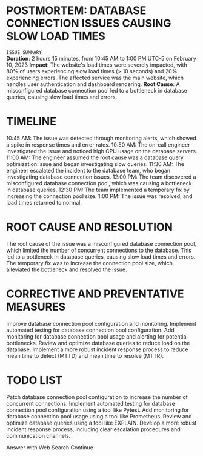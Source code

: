 # POSTMORTEM: DATABASE CONNECTION ISSUES CAUSING SLOW LOAD TIMES
`ISSUE SUMMARY`
<br>
**Duration**: 2 hours 15 minutes, from 10:45 AM to 1:00 PM UTC-5 on February 10, 2023
**Impact**: The website's load times were severely impacted, with 80% of users experiencing slow load times (> 10 seconds) and 20% experiencing errors. The affected service was the main website, which handles user authentication and dashboard rendering.
**Root Cause**: A misconfigured database connection pool led to a bottleneck in database queries, causing slow load times and errors.
# TIMELINE
10:45 AM: The issue was detected through monitoring alerts, which showed a spike in response times and error rates.
10:50 AM: The on-call engineer investigated the issue and noticed high CPU usage on the database servers.
11:00 AM: The engineer assumed the root cause was a database query optimization issue and began investigating slow queries.
11:30 AM: The engineer escalated the incident to the database team, who began investigating database connection issues.
12:00 PM: The team discovered a misconfigured database connection pool, which was causing a bottleneck in database queries.
12:30 PM: The team implemented a temporary fix by increasing the connection pool size.
1:00 PM: The issue was resolved, and load times returned to normal.
# ROOT CAUSE AND RESOLUTION
The root cause of the issue was a misconfigured database connection pool, which limited the number of concurrent connections to the database. This led to a bottleneck in database queries, causing slow load times and errors. The temporary fix was to increase the connection pool size, which alleviated the bottleneck and resolved the issue.

# CORRECTIVE AND PREVENTATIVE MEASURES
Improve database connection pool configuration and monitoring.
Implement automated testing for database connection pool configuration.
Add monitoring for database connection pool usage and alerting for potential bottlenecks.
Review and optimize database queries to reduce load on the database.
Implement a more robust incident response process to reduce mean time to detect (MTTD) and mean time to resolve (MTTR).
# TODO LIST
Patch database connection pool configuration to increase the number of concurrent connections.
Implement automated testing for database connection pool configuration using a tool like Pytest.
Add monitoring for database connection pool usage using a tool like Prometheus.
Review and optimize database queries using a tool like EXPLAIN.
Develop a more robust incident response process, including clear escalation procedures and communication channels.



Answer with Web Search
Continue
